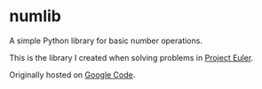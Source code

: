 # numlib

A simple Python library for basic number operations.

This is the library I created when solving problems in [Project Euler](http://projecteuler.net/).

Originally hosted on [Google Code](htto://code.google.com/p/python-numlib/).